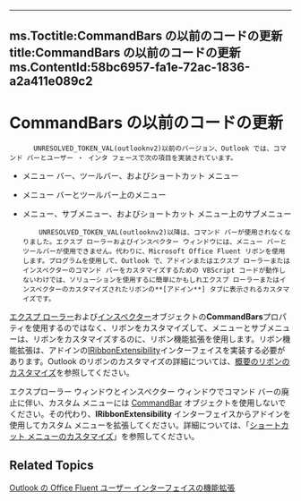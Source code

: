 

---
ms.Toctitle:CommandBars の以前のコードの更新
title:CommandBars の以前のコードの更新
ms.ContentId:58bc6957-fa1e-72ac-1836-a2a411e089c2
---
# CommandBars の以前のコードの更新





          UNRESOLVED_TOKEN_VAL(outlooknv2)以前のバージョン、Outlook では、コマンド バーとユーザー ・ インタ フェースで次の項目を実装されています。

- メニュー バー、ツールバー、およびショートカット メニュー
- メニュー バーとツールバー上のメニュー
- メニュー、サブメニュー、およびショートカット メニュー上のサブメニュー









          UNRESOLVED_TOKEN_VAL(outlooknv2)以降は、コマンド バーが使用されなくなりました。エクスプ ローラーおよびインスペクター ウィンドウには、メニュー バーとツールバーが使用できません。代わりに、Microsoft Office Fluent リボンを使用します。プログラムを使用して、Outlook で、アドインまたはエクスプ ローラーまたはインスペクターのコマンド バーをカスタマイズするための VBScript コードが動作しないわけでは、ソリューションを使用するに簡単にかもしれエクスプ ローラーまたはインスペクターのカスタマイズされたリボンの**[アドイン**] タブに表示されるカスタマイズです。



[エクスプ ローラー](026591e5-049f-503a-4166-34e6dbc225fb)および[インスペクター](d7384756-669c-0549-1032-c3b864187994)オブジェクトの**CommandBars**プロパティを使用するのではなく、リボンをカスタマイズして、メニューとサブメニューは、リボンをカスタマイズするのに、リボン機能拡張を使用します。リボン機能拡張は、アドインの[IRibbonExtensibility](b27a7576-b6f5-031e-e307-78ef5f8507e0)インターフェイスを実装する必要があります。Outlook のリボンのカスタマイズの詳細については、[概要のリボンのカスタマイズ](ee49751d-9eae-357c-5fa9-0b2dd4ff0890.md)を参照してください。



エクスプローラー ウィンドウとインスペクター ウィンドウでコマンド バーの廃止に伴い、カスタム メニューには [CommandBar](78603954-40aa-64cb-c407-2e0820d65231) オブジェクトを使用しないでください。その代わり、**IRibbonExtensibility** インターフェイスからアドインを使用してカスタム メニューを拡張してください。詳細については、「[ショートカット メニューのカスタマイズ](ed6a98a3-243b-80ee-51ae-57dba6d8715a.md)」を参照してください。

## Related Topics

[Outlook の Office Fluent ユーザー インターフェイスの機能拡張](8496c52e-1f9d-16ef-2fd8-c1bca1a96816.md)




